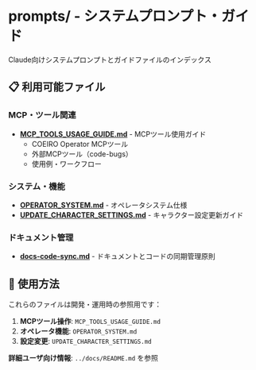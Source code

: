 # prompts/ - システムプロンプト・ガイド

Claude向けシステムプロンプトとガイドファイルのインデックス

## 📋 利用可能ファイル

### MCP・ツール関連
- **[MCP_TOOLS_USAGE_GUIDE.md](MCP_TOOLS_USAGE_GUIDE.md)** - MCPツール使用ガイド
  - COEIRO Operator MCPツール
  - 外部MCPツール（code-bugs）
  - 使用例・ワークフロー

### システム・機能
- **[OPERATOR_SYSTEM.md](OPERATOR_SYSTEM.md)** - オペレータシステム仕様
- **[UPDATE_CHARACTER_SETTINGS.md](UPDATE_CHARACTER_SETTINGS.md)** - キャラクター設定更新ガイド

### ドキュメント管理
- **[docs-code-sync.md](docs-code-sync.md)** - ドキュメントとコードの同期管理原則

## 🎯 使用方法

これらのファイルは開発・運用時の参照用です：

1. **MCPツール操作**: `MCP_TOOLS_USAGE_GUIDE.md`
2. **オペレータ機能**: `OPERATOR_SYSTEM.md` 
3. **設定変更**: `UPDATE_CHARACTER_SETTINGS.md`

**詳細ユーザ向け情報**: `../docs/README.md` を参照